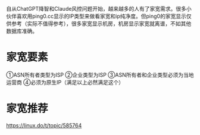 自从ChatGPT降智和Claude风控问题开始，越来越多的人有了家宽需求。很多小伙伴喜欢用ping0.cc显示的IP类型来做看家宽和ip纯净度。但ping0的家宽显示仅供参考（实际不值得参考），很多家宽显示机房，机房显示家宽就离谱，不如其他数据库准确。

# 家宽要素
①ASN所有者类型为ISP
②企业类型为ISP
③ASN所有者和企业类型必须为当地运营商
④必须为原生IP（满足以上必然满足这个）


# 家宽推荐
https://linux.do/t/topic/585764
